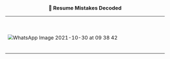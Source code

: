 ### <p align="center"> 📃 Resume Mistakes Decoded </p>


<table>
	<tr>
		 <td>


</br>

&nbsp; &nbsp; &nbsp; &nbsp; &nbsp; &nbsp; &nbsp; &nbsp; &nbsp; &nbsp; &nbsp; &nbsp; &nbsp; &nbsp; &nbsp; &nbsp; &nbsp; &nbsp; ![WhatsApp Image 2021-10-30 at 09 38 42](https://user-images.githubusercontent.com/76246106/139525523-1cdf2151-3f8e-45da-a24d-79e8fa50d0f3.jpeg) &nbsp; &nbsp; &nbsp; &nbsp; &nbsp; &nbsp; &nbsp; &nbsp; &nbsp; &nbsp; &nbsp; &nbsp; &nbsp; &nbsp; &nbsp; &nbsp; &nbsp; &nbsp;

</table>

</br>
